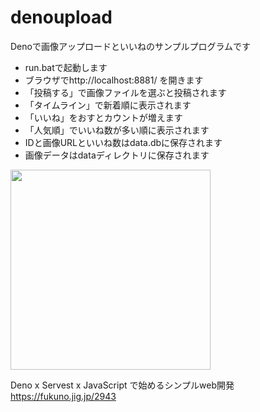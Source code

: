 # denoupload

Denoで画像アップロードといいねのサンプルプログラムです
* run.batで起動します
* ブラウザでhttp://localhost:8881/ を開きます
* 「投稿する」で画像ファイルを選ぶと投稿されます
* 「タイムライン」で新着順に表示されます
* 「いいね」をおすとカウントが増えます
* 「人気順」でいいね数が多い順に表示されます
* IDと画像URLといいね数はdata.dbに保存されます
* 画像データはdataディレクトリに保存されます

<img src="https://ninja03.github.io/denokun/img/denoup.jpg" width="320">

Deno x Servest x JavaScript で始めるシンプルweb開発　https://fukuno.jig.jp/2943
